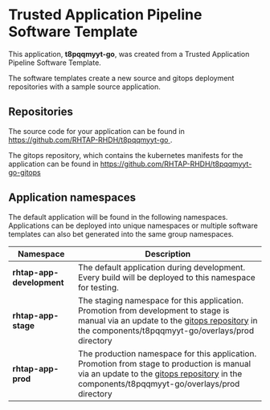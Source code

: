 # Trusted Application Pipeline Software Template

This application, **t8pqqmyyt-go**, was created from a Trusted Application Pipeline Software Template.

The software templates create a new source and gitops deployment repositories with a sample source application. 

## Repositories

The source code for your application can be found in [https://github.com/RHTAP-RHDH/t8pqqmyyt-go ](https://github.com/RHTAP-RHDH/t8pqqmyyt-go ).
 
The gitops repository, which contains the kubernetes manifests for the application can be found in 
[https://github.com/RHTAP-RHDH/t8pqqmyyt-go-gitops ](https://github.com/RHTAP-RHDH/t8pqqmyyt-go-gitops ) 

## Application namespaces 

The default application will be found in the following namespaces. Applications can be deployed into unique namespaces or multiple software templates can also bet generated into the same group namespaces.  

|  Namespace   |  Description   |  
| -------- | -------- |   
| **rhtap-app-development** | The default application during development. Every build will be deployed to this namespace for testing. | 
| **rhtap-app-stage** | The staging namespace for this application. Promotion from development to stage is manual via an update to the [gitops repository](https://github.com/RHTAP-RHDH/t8pqqmyyt-go-gitops ) in the components/t8pqqmyyt-go/overlays/prod directory |  
| **rhtap-app-prod** | The production namespace for this application. Promotion from stage to production is manual via an update to the [gitops repository](https://github.com/RHTAP-RHDH/t8pqqmyyt-go-gitops ) in the components/t8pqqmyyt-go/overlays/prod directory | 